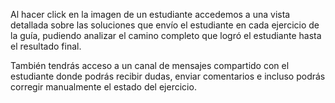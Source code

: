 Al hacer click en la imagen de un estudiante accedemos a una vista detallada sobre las soluciones que envío el estudiante en cada ejercicio de la guía, pudiendo analizar el camino completo que logró el estudiante hasta el resultado final.

También tendrás acceso a un canal de mensajes compartido con el estudiante donde podrás recibir dudas, enviar comentarios e incluso podrás corregir manualmente el estado del ejercicio. 

<div class="mu-browser" style="padding:0"> 
</div>